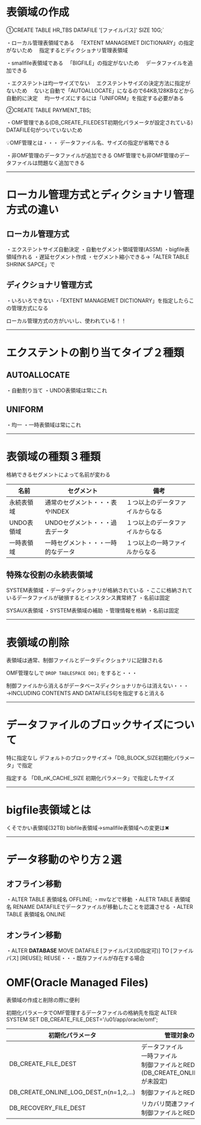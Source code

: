 # 表領域の作成

①CREATE TABLE HR_TBS DATAFILE '[ファイルパス]' SIZE 10G;`

・ローカル管理表領域である
　「EXTENT MANAGEMET DICTIONARY」の指定がないため
　指定するとディクショナリ管理表領域

・smallfile表領域である
　「BIGFILE」の指定がないため
　データファイルを追加できる

・エクステントは均一サイズでない
　エクステントサイズの決定方法に指定がないため
　ないと自動で「AUTOALLOCATE」になるので64KB,128KBなどから自動的に決定
　均一サイズにするには「UNIFORM」を指定する必要がある

②CREATE TABLE PAYMENT_TBS;

・OMF管理である(DB_CREATE_FILEDEST初期化パラメータが設定されている)
DATAFILE句がついていないため

💡OMF管理とは・・・
データファイル名、サイズの指定が省略できる

・非OMF管理のデータファイルが追加できる
OMF管理でも非OMF管理のデータファイルは問題なく追加できる


---
# ローカル管理方式とディクショナリ管理方式の違い

## ローカル管理方式
・エクステントサイズ自動決定
・自動セグメント領域管理(ASSM)
・bigfile表領域作れる
・遅延セグメント作成
・セグメント縮小できる→「ALTER TABLE SHRINK SAPCE」で

## ディクショナリ管理方式
・いろいろできない
・「EXTENT MANAGEMET DICTIONARY」を指定したらこの管理方式になる

ローカル管理方式の方がいいし、使われている！！

---
# エクステントの割り当てタイプ２種類

## AUTOALLOCATE
・自動割り当て
・UNDO表領域は常にこれ

## UNIFORM
・均一
・一時表領域は常にこれ

---
# 表領域の種類３種類

格納できるセグメントによって名前が変わる

| 名前      | セグメント              | 備考               |
| ------- | ------------------ | ---------------- |
| 永続表領域   | 通常のセグメント・・・表やINDEX | １つ以上のデータファイルからなる |
| UNDO表領域 | UNDOセグメント・・・過去データ  | １つ以上のデータファイルからなる |
| 一時表領域   | 一時セグメント・・・一時的なデータ  | １つ以上の一時ファイルからなる  |

## 特殊な役割の永続表領域

SYSTEM表領域
・データディクショナリが格納されている
・ここに格納されているデータファイルが破損するとインスタンス異常終了
・名前は固定

SYSAUX表領域
・SYSTEM表領域の補助
・管理情報を格納
・名前は固定

---
# 表領域の削除

表領域は通常、制御ファイルとデータディクショナリに記録される

OMF管理なしで
`DROP TABLESPACE D01;`
をすると・・・

制御ファイルから消えるがデータベースディクショナリからは消えない・・・
→INCLUDING CONTENTS AND DATAFILES句を指定すると消える

---

# データファイルのブロックサイズについて

特に指定なし
デフォルトのブロックサイズ→「DB_BLOCK_SIZE初期化パラメータ」で指定

指定する
「DB_nK_CACHE_SIZE 初期化パラメータ」で指定したサイズ

---
# bigfile表領域とは

くそでかい表領域(32TB)
bibfile表領域→smallfile表領域への変更は✖

---
# データ移動のやり方２選

## オフライン移動
・ALTER TABLE 表領域名 OFFLINE;
・mvなどで移動
・ALETR TABLE 表領域名 RENAME DATAFILEでデータファイルが移動したことを認識させる 
・ALTER TABLE 表領域名 ONLINE

## オンライン移動
・ALTER **DATABASE** MOVE DATAFILE [ファイルパス(ID指定可)] TO [ファイルパス]  [REUSE];
REUSE・・・既存ファイルが存在する場合

# OMF(Oracle Managed Files)

表領域の作成と削除の際に便利

初期化パラメータでOMF管理するデータファイルの格納先を指定
ALTER SYSTEM SET DB_CREATE_FILE_DEST='/u01/app/oracle/omf';


| 初期化パラメータ                               | 管理対象のファイル                                                                 |
| -------------------------------------- | ------------------------------------------------------------------------- |
| DB_CREATE_FILE_DEST                    | データファイル<br>一時ファイル<br>制御ファイルとREDOファイル<br>(DB_CREATE_ONLINE_LOG_DEST_nが未設定) |
| DB_CREATE_ONLINE_LOG_DEST_n(n=1,2,...) | 制御ファイルとREDOファイル                                                           |
| DB_RECOVERY_FILE_DEST                  | リカバリ関連ファイル<br>制御ファイルとREDOファイル                                             |



